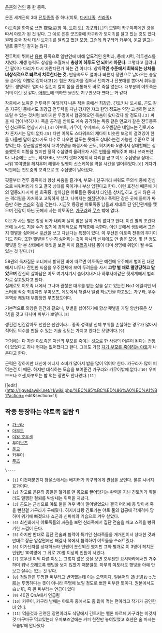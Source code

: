 [은혼](%EC%9D%80%ED%98%BC.md)의 [천인](%EC%B2%9C%EC%9D%B8.md) 중 한 종족.

은혼 세계관의 3대 [전투종족](%EC%A0%84%ED%88%AC%EC%A2%85%EC%A1%B1.md) 중 하나(야토,
[다키니족](%EB%8B%A4%ED%82%A4%EB%8B%88%EC%A1%B1.md),
[신라족](%EC%8B%A0%EB%9D%BC%EC%A1%B1.md)).

야토족을 한자로 쓰면 夜兎로(밤 야, [토끼](%ED%86%A0%EB%81%BC.md) 토),
[가구라](%EA%B0%80%EA%B5%AC%EB%9D%BC.md)`[1]`의 모델이 카구야히메인 것을 따서 야토가 된 것 같다. 그
예로 은혼 굿즈중에 카구라가 토끼귀를 달고 있는 것도 있다. 원래 [중국](%EC%A4%91%EA%B5%AD.md) 장식 대신 토끼귀를
달려고 했던 모양. 그런데 카구라와 카무이, 운교 말고는 별로 중국인 같지는 않다.

전투력이 뛰어난 [용병](%EC%9A%A9%EB%B3%91.md) 종족으로 일반인에 비해 압도적인 완력과, 동체 시력, 격투센스를
지녔다. 재생 능력도 상상을 초월해서 **총상이 하루도 안 되어서 아문다.** 그렇다고 잘려나간 팔이나 다리가 다시 자란다던가 하는 건
아니다. **상식적인 수준에서 회복되는 상처를 비상식적으로 빠르게 치료한다는 것.** 반응속도도 얼마나 빠른지 정면으로 날아오는 총알을
손이랑 이빨로 잡아내고`[2]` 힘은 자동차를 집어서 던지거나 전봇대를 뽑아서 휘두를 정도. 생명력도 얼마나 질긴지 칼이 몸을 관통해도 바로
죽질 않는다. 대부분의 야토족은 거의 이런 것 같다. <del>[아부토](%EC%95%84%EB%B6%80%ED%86%A0.md)에
의하면 물건도 지구인보다 크다는 거 같다</del>

작중에서 보여준 전투력은 여태까지 나온 적들 중에선 최강급. 긴토키나 토시로, 곤도 같은 지구인 중에서도 최강급 전투력을 지닌 강자면 쟈코
한명 정도는 약간 고생하면 쓰러뜨릴 수 있는 것처럼 보이지만 두명이서 협공해오면 목숨이 왔다갔다 할 정도다.`[3]` 싸울 때 검이 박히거나
죽을 공격을 받아도 계속 공격하는 독종 같은 면모가 같은 전투종족인 신라족도 연상시키나,`[4]` 아부토, 카무이, 우미보즈, 호우센같은
네임드는 긴토키조차 혼자서는 답이 없다.`[5]` 다만 이쪽도 스타워즈의 제다이 비슷한 보정이 걸려있어 한둘 나올땐 답이 없다가도 다수로
나오면 압도는 못해도 상대하는건 가능한 수준으로 하향먹는다. 장군암살편에서 대여섯명을 해결사와 곤도, 히지카타 5명이서 상대할때는 상술했듯이
피똥을 쌌지만 정작 수십명씩 몰려오자 서로 빈틈을 메워주며 꽤나 쓰러뜨렸다. 나중에는 곤도, 히지카타, 모모치 랏파 3명이서 다리를 끊고
야토 수십명을 상대로 싸워 10여명을 헤치우며 해결사 일행이 신스케쪽을 막을 시간을 벌어주었다.`[6]` 게다가 막판에는 천도중의 포격으로
또 수십명이 날아갔다.

핏줄부터 전투 종족이라 항상 싸움을 즐기며, 부모나 친구끼리 싸워도 무의식 중에 진심으로 싸워버리게 되고 결국 상대를 죽이거나 부상 입힌다고
한다. 이런 호전성 때문에 거의 멸종되다시피 한 희귀종. 살아남은 야토들은 중에서 타인을 상처입히고 싶지 않은 자는 격리됨을 자처하고
고독하게 살고, 나머지는 [해적](%ED%95%B4%EC%A0%81.md)단이나 폭력단 같은 곳에 들어가 싸움만 하는
[수라](%EC%88%98%EB%9D%BC.md)의 길을 걷는다. 지금껏 등장한 야토족중 남들과 제대로 된 인간관계를 맺으며 전장이
아닌 곳에서 사는 야토족은, [가구라](%EA%B0%80%EA%B5%AC%EB%9D%BC.md)와
[무츠](%EB%AC%B4%EC%B8%A0.md) 밖에 없다.

야토가 사는 별은 항상 비가 내리며 날이 맑은 날이 거의 없다고 한다. 이런 별의 조건때문에 농사도 지을 수가 없기에 경제적으로 최하층에
속한다. 이런 곳에서 생활해서 그런지 햇볕을 싫어해서 [우산](%EC%9A%B0%EC%82%B0.md)을 쓰고 다닌다는 특징이 있다.
이 우산은 야토족 전통의 무기이기도 하다. 또한 햇볕을 단순히 싫어하는 것이 아니라 신체에도 안 좋은 모양. 몇 년 정도 햇빛을 안 본
상태에서 햇빛을 보면 마치 [흡혈귀](%ED%9D%A1%ED%98%88%EA%B7%80.md)처럼 몸이 타며 생명에 위협이 될 수도
있는 것 같다.`[7]`

58권의 독자질문 코너에서 밝혀진 바에 따르면 야토족은 예전에 우주에서 벌어진 대전에서 너무나 잔인한 싸움을 우주전체에 보여 두려움을 사서
**고향 별 채로 멸망당하고 말았으며** 간신히 살아남은 이도 여기저기서 숨어지내거나 하루사메같은 뒷세계에서 범죄자로 살고있다고 한다.  
실제로도 야토족 내에서 그나마 괜찮은 대우를 받는 삶을 살고 있는건 No.1 에일리언 버스터<del>겸 작중 최강자</del>인 우미보즈,
에도에서 해결사 일<del>겸 히로인</del>을 하고있는 가구라, 우주무역상 쾌원대 부함장인 무츠정도이다.

기본적으로 외양은 인간과 같으나, 햇볕을 싫어하기에 항상 햇볕을 가릴 양산(혹은 삿갓)을 갖고 다니며 피부가 뽀얗다.`[8]`

생긴건 인간같아도 천인은 천인이라... 종족 성격상 신체 부위를 손실하는 경우가 많아서 적어도 의수를 만들 수 있는 기술 정도는 가지고
있다는 모양이다.`[9]`

과거에는 다 자란 야토족은 자신의 부모를 죽이는 것으로 한 사람의 어른이 된다는 전통이 있었다고 하나 현재는 없어졌다고 한다. 그래도 가끔
[자기 부모를 죽이려는 야토](%EC%B9%B4%EB%AC%B4%EC%9D%B4%28%EC%9D%80%ED%98%BC%29.md)가
나온다고 한다.

근력은 강하지만 대신에 에너지 소비가 많아서 밥을 많이 먹어야 한다. 카구라가 많이 퍼먹는건 이 때문. 하지만 대식하는 모습을 보여준건
카구라와 카무이밖에 없다.`[10]` 우미보즈나 호센,아부토는 밥 먹는 장면도 안나왔다.`[11]`

[[edit](http://rigvedawiki.net/r1/wiki.php/%EC%95%BC%ED%86%A0%EC%A1%B1?action=
edit&section=1)]

## 작중 등장하는 야토족 일람 ¶

  * [가구라](%EA%B0%80%EA%B5%AC%EB%9D%BC.md)
  * [아부토](%EC%95%84%EB%B6%80%ED%86%A0.md)
  * [야왕 호우센](%EC%95%BC%EC%99%95%20%ED%98%B8%EC%9A%B0%EC%84%BC.md)
  * [우미보즈](%EC%9A%B0%EB%AF%B8%EB%B3%B4%EC%A6%88%28%EC%9D%80%ED%98%BC%29.md)
  * [운교](%EC%9A%B4%EA%B5%90.md)
  * [카무이](%EC%B9%B4%EB%AC%B4%EC%9D%B4%28%EC%9D%80%ED%98%BC%29.md)
  * [무츠](%EB%AC%B4%EC%B8%A0%28%EC%9D%80%ED%98%BC%29.md)

`\----`

  * `[1]` 이것때문인지 점울스에서는 베지터가 카구라에게 관심을 보인다. 물론 시너지효과이다.
  * `[2]` 참고로 은혼의 총알은 헬기를 맨 몸으로 끌어당기는 완력을 지닌 긴토키가 휘둘러도 멀쩡한 철퇴를 박살내는 위력을 지녔다.
  * `[3]` 곤도는 근성으로 야토 둘을 겨우 벽에 밀어넣었으나 결국 머리에 총 맞아서 죽을 뻔한걸 카구라가 구해줬다. 히지카타랑 긴토키는 야토 둘의 협공에 각개격파 당하며 위기에 빠졌으나 쇼군과 신파치의 기습으로 겨우 살았다.
  * `[4]` 최신화에서 야토족들의 싸움을 보면 신라족에서 집단 전술을 빼고 스펙을 뻥튀기한 느낌이 든다.
  * `[5]` 하지만 반대로 집단 전술과 협력이 특기인 신라족들을 개개인이서 상대한 것과 반대로 장군 암살편에선 해결사 쪽에서 협력하여 야토들을 쓰러트렸다.
  * `[6]` 이가닌자를 상대하느라 인원이 분산되긴 했지만 그와 별개로 이 3명이 헤치운 인원만 10여명에 그 뒤로 20명 이상의 인원이 서있다.
  * `[7]` 호우센 이외 다른 야토는 그렇지 않은 것을 보면 호우센만 요시와라에서만 거주하며 워낙 오래도록 햇빛을 보지 않았기 때문일듯. 아무리 야토라도 햇빛을 아예 안보고 살수는 없는 것 같다.
  * `[8]` 정발판은 투명한 피부라고 번역했는데 이는 오역이다. 일본어의 透き通おった肌는 투명하다는 뜻이 아니라 투명해 보일 정도로 뽀얀 피부란 뜻이다. 원본에서도 白い肌, 즉 흰 피부라는 언급이 있다
  * `[9]` 40권 QnA에서 언급됨
  * `[10]` 카무이, 카구라 남매는 야토족 중에서도 좀 많이 먹는 편이라고 작가가 공인한 바 있다.
  * `[11]` 먹을것과 관련된 장면이라도 식당에서 긴토키는 멜론 파르페,카구라는 이것저것 마구마구 먹고있는데 우미보즈앞에는 커피 한잔만 놓여있었고 호센은 술 마시는 모습밖에 안나왔다

